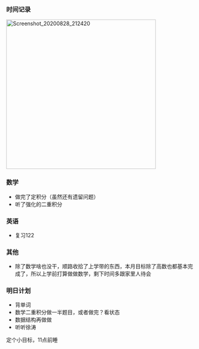 ### 时间记录

<img src="https://raw.githubusercontent.com/Kong-PR/Typora-picture/master/img/Screenshot_20200828_212420.jpg" alt="Screenshot_20200828_212420" width=400 />

### 数学

- 做完了定积分（虽然还有遗留问题）
- 听了强化的二重积分

### 英语

- 复习122

### 其他

- 除了数学啥也没干，顺路收拾了上学带的东西，本月目标除了高数也都基本完成了，所以上学前打算做做数学，剩下时间多跟家里人待会

### 明日计划

- 背单词
- 数学二重积分做一半题目，或者做完？看状态
- 数据结构再做做
- 听听徐涛

定个小目标，11点前睡
